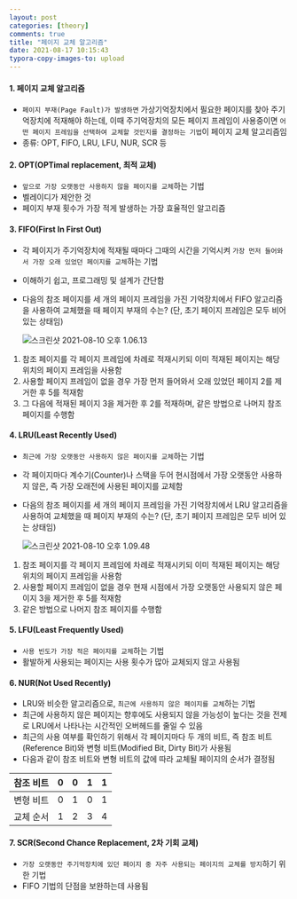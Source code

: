 ```yaml
---
layout: post
categories: [theory]
comments: true
title: "페이지 교체 알고리즘"
date: 2021-08-17 10:15:43
typora-copy-images-to: upload
---
```


#### 1. 페이지 교체 알고리즘

- `페이지 부재(Page Fault)가 발생하면` 가상기억장치에서 필요한 페이지를 찾아 주기억장치에 적재해야 하는데, 이때 주기억장치의 모든 페이지 프레임이 사용중이면 `어떤 페이지 프레임을 선택하여 교체할 것인지를 결정하는 기법`이 페이지 교체 알고리즘임
- 종류: OPT, FIFO, LRU, LFU, NUR, SCR 등

#### 2. OPT(OPTimal replacement, 최적 교체)

- `앞으로 가장 오랫동안 사용하지 않을 페이지를 교체`하는 기법
- 벨레이디가 제안한 것
- 페이지 부재 횟수가 가장 적게 발생하는 가장 효율적인 알고리즘

#### 3. FIFO(First In First Out)

- 각 페이지가 주기억장치에 적재될 때마다 그때의 시간을 기억시켜 `가장 먼저 들어와서 가장 오래 있었던 페이지를 교체`하는 기법

- 이해하기 쉽고, 프로그래밍 및 설계가 간단함

- 다음의 참조 페이지를 세 개의 페이지 프레임을 가진 기억장치에서 FIFO 알고리즘을 사용하여 교체했을 때 페이지 부재의 수는? (단, 초기 페이지 프레임은 모두 비어 있는 상태임)

  ![스크린샷 2021-08-10 오후 1.06.13](https://tva1.sinaimg.cn/large/008i3skNgy1gtbkbde3bwj30pa07gjss.jpg)

1. 참조 페이지를 각 페이지 프레임에 차례로 적재시키되 이미 적재된 페이지는 해당 위치의 페이지 프레임을 사용함
2. 사용할 페이지 프레임이 없을 경우 가장 먼저 들어와서 오래 있었던 페이지 2를 제거한 후 5를 적재함
3. 그 다음에 적재된 페이지 3을 제거한 후 2를 적재하며, 같은 방법으로 나머지 참조 페이지를 수행함

#### 4. LRU(Least Recently Used)

- `최근에 가장 오랫동안 사용하지 않은 페이지를 교체`하는 기법

- 각 페이지마다 계수기(Counter)나 스택을 두어 현시점에서 가장 오랫동안 사용하지 않은, 즉 가장 오래전에 사용된 페이지를 교체함 

- 다음의 참조 페이지를 세 개의 페이지 프레임을 가진 기억장치에서 LRU 알고리즘을 사용하여 교체했을 때 페이지 부재의 수는? (단, 초기 페이지 프레임은 모두 비어 있는 상태임)

  ![스크린샷 2021-08-10 오후 1.09.48](https://tva1.sinaimg.cn/large/008i3skNgy1gtbkez0v93j30r60880u2.jpg)

1. 참조 페이지를 각 페이지 프레임에 차례로 적재시키되 이미 적재된 페이지는 해당 위치의 페이지 프레임을 사용함
2. 사용할 페이지 프레임이 없을 경우 현재 시점에서 가장 오랫동안 사용되지 않은 페이지 3을 제거한 후 5를 적재함
3. 같은 방법으로 나머지 참조 페이지를 수행함

#### 5. LFU(Least Frequently Used)

- `사용 빈도가 가장 적은 페이지를 교체`하는 기법
- 활발하게 사용되는 페이지는 사용 횟수가 많아 교체되지 않고 사용됨 

#### 6. NUR(Not Used Recently)

- LRU와 비슷한 알고리즘으로, `최근에 사용하지 않은 페이지를 교체`하는 기법
- 최근에 사용하지 않은 페이지는 향후에도 사용되지 않을 가능성이 높다는 것을 전제로 LRU에서 나타나는 시간적인 오버헤드를 줄일 수 있음
- 최근의 사용 여부를 확인하기 위해서 각 페이지마다 두 개의 비트, 즉 참조 비트(Reference Bit)와 변형 비트(Modified Bit, Dirty Bit)가 사용됨
- 다음과 같이 참조 비트와 변형 비트의 값에 따라 교체될 페이지의 순서가 결정됨

| 참조 비트 | 0    | 0    | 1    | 1    |
| --------- | ---- | ---- | ---- | ---- |
| 변형 비트 | 0    | 1    | 0    | 1    |
| 교체 순서 | 1    | 2    | 3    | 4    |

#### 7. SCR(Second Chance Replacement, 2차 기회 교체)

- `가장 오랫동안 주기억장치에 있던 페이지 중 자주 사용되는 페이지의 교체를 방지`하기 위한 기법
- FIFO 기법의 단점을 보완하는데 사용됨